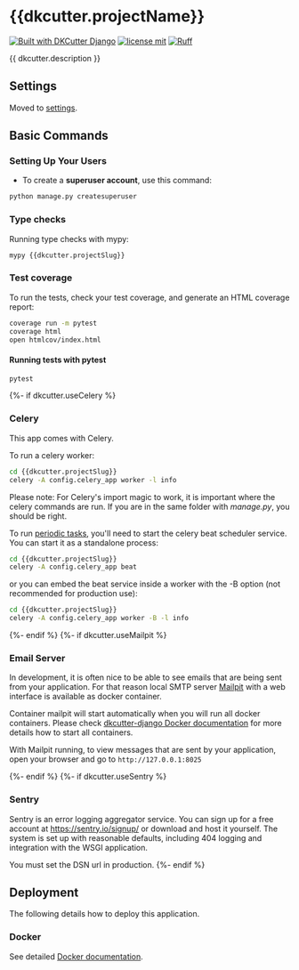 # {{dkcutter.projectName}}

[![Built with DKCutter Django](https://img.shields.io/badge/built%20with-DKCutter%20Django-56BEB8.svg)](https://github.com/dkshs/dkcutter-django)
[![license mit](https://img.shields.io/badge/licence-MIT-56BEB8)](LICENSE)
[![Ruff](https://img.shields.io/endpoint?url=https://raw.githubusercontent.com/astral-sh/ruff/main/assets/badge/v2.json)](https://github.com/astral-sh/ruff)

{{ dkcutter.description }}

## Settings

Moved to [settings](https://github.com/dkshs/dkcutter-django/blob/main/docs/settings.md).

## Basic Commands

### Setting Up Your Users

- To create a **superuser account**, use this command:

```bash
python manage.py createsuperuser
```

### Type checks

Running type checks with mypy:

```bash
mypy {{dkcutter.projectSlug}}
```

### Test coverage

To run the tests, check your test coverage, and generate an HTML coverage report:

```bash
coverage run -m pytest
coverage html
open htmlcov/index.html
```

#### Running tests with pytest

```bash
pytest
```

{%- if dkcutter.useCelery %}

### Celery

This app comes with Celery.

To run a celery worker:

```bash
cd {{dkcutter.projectSlug}}
celery -A config.celery_app worker -l info
```

Please note: For Celery's import magic to work, it is important where the celery commands are run. If you are in the same folder with *manage.py*, you should be right.

To run [periodic tasks](https://docs.celeryq.dev/en/stable/userguide/periodic-tasks.html), you'll need to start the celery beat scheduler service. You can start it as a standalone process:

```bash
cd {{dkcutter.projectSlug}}
celery -A config.celery_app beat
```

or you can embed the beat service inside a worker with the -B option (not recommended for production use):

```bash
cd {{dkcutter.projectSlug}}
celery -A config.celery_app worker -B -l info
```

{%- endif %}
{%- if dkcutter.useMailpit %}

### Email Server

In development, it is often nice to be able to see emails that are being sent from your application. For that reason local SMTP server [Mailpit](https://github.com/axllent/mailpit/) with a web interface is available as docker container.

Container mailpit will start automatically when you will run all docker containers.
Please check [dkcutter-django Docker documentation](https://github.com/dkshs/dkcutter-django/blob/main/docs/deployment-with-docker.md) for more details how to start all containers.

With Mailpit running, to view messages that are sent by your application, open your browser and go to `http://127.0.0.1:8025`

{%- endif %}
{%- if dkcutter.useSentry %}

### Sentry

Sentry is an error logging aggregator service. You can sign up for a free account at <https://sentry.io/signup/> or download and host it yourself.
The system is set up with reasonable defaults, including 404 logging and integration with the WSGI application.

You must set the DSN url in production.
{%- endif %}

## Deployment

The following details how to deploy this application.

### Docker

See detailed [Docker documentation](https://github.com/dkshs/dkcutter-django/blob/main/docs/deployment-with-docker.md).
